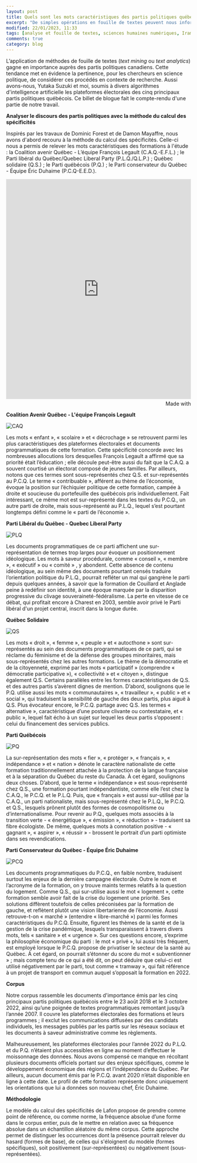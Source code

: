```yaml
---
layout: post
title: Quels sont les mots caractéristiques des partis politiques québécois?
excerpt: "De simples opérations en fouille de textes peuvent nous informer sur les stratégies de communication des partis politiques québécois."
modified: 22/01/2023, 11:33
tags: [analyse et fouille de textes, sciences humaines numériques, Iramuteq]
comments: true
category: blog
---
```

L’application de méthodes de fouille de textes (_text mining_ ou _text analytics_) gagne en importance auprès des partis politiques canadiens. Cette tendance met en évidence la pertinence, pour les chercheurs en science politique, de considérer ces procédés en contexte de recherche. Aussi avons-nous, Yutaka Suzuki et moi, soumis à divers algorithmes d'intelligence artificielle les plateformes électorales des cinq principaux partis politiques québécois. Ce billet de blogue fait le compte-rendu d'une partie de notre travail.

__Analyser le discours des partis politiques avec la méthode du calcul des spécificités__

Inspirés par les travaux de Dominic Forest et de Damon Mayaffre, nous avons d'abord recouru à la méthode du calcul des spécificités. Celle-ci nous a permis de relever les mots caractéristiques des formations à l'étude : la Coalition avenir Québec - L’équipe François Legault (C.A.Q.-E.F.L.) ; le Parti libéral du Québec/Quebec Liberal Party (P.L.Q./Q.L.P.) ; Québec solidaire (Q.S.) ; le Parti québécois (P.Q.) ; le Parti conservateur du Québec - Équipe Éric Duhaime (P.C.Q-E.E.D.).

<iframe src='https://flo.uri.sh/visualisation/14225684/embed' title='Interactive or visual content' class='flourish-embed-iframe' frameborder='0' scrolling='no' style='width:100%;height:600px;' sandbox='allow-same-origin allow-forms allow-scripts allow-downloads allow-popups allow-popups-to-escape-sandbox allow-top-navigation-by-user-activation'></iframe><div style='width:100%!;margin-top:4px!important;text-align:right!important;'><a class='flourish-credit' href='https://public.flourish.studio/visualisation/14225684/?utm_source=embed&utm_campaign=visualisation/14225684' target='_top' style='text-decoration:none!important'><img alt='Made with Flourish' src='https://public.flourish.studio/resources/made_with_flourish.svg' style='width:105px!important;height:16px!important;border:none!important;margin:0!important;'> </a></div>

__Coalition Avenir Québec - L'équipe François Legault__

![CAQ](https://user-images.githubusercontent.com/110431473/236683431-4d0d1b4c-8243-4369-a879-dc5f75ebea46.PNG)

Les mots « enfant », « scolaire » et « décrochage » se retrouvent parmi les plus caractéristiques des plateformes électorales et documents programmatiques de cette formation. Cette spécificité concorde avec les nombreuses allocutions lors desquelles François Legault a affirmé que sa priorité était l’éducation  ; elle découle peut-être aussi du fait que la C.A.Q. a souvent courtisé un électorat composé de jeunes familles. Par ailleurs, notons que ces termes sont sous-représentés chez Q.S. et sur-représentés au P.C.Q. Le terme « contribuable », afférent au thème de l’économie, évoque la position sur l’échiquier politique de cette formation, campée à droite et soucieuse du portefeuille des québécois pris individuellement. Fait intéressant, ce même mot est sur-représenté dans les textes du P.C.Q., un autre parti de droite, mais sous-représenté au P.L.Q., lequel s’est pourtant longtemps défini comme le « parti de l’économie ».

__Parti Libéral du Québec - Quebec Liberal Party__

![PLQ](https://user-images.githubusercontent.com/110431473/236683439-fc8a02d1-8fe7-4c0b-8410-9b4cb85bc789.PNG)

Les documents programmatiques de ce parti affichent une sur-représentation de termes trop larges pour évoquer un positionnement idéologique. Les mots à saveur procédurale, comme « conseil », « membre », « exécutif » ou « comité » , y abondent. Cette absence de contenu idéologique, au sein même des documents pourtant censés traduire l’orientation politique du P.L.Q., pourrait refléter un mal qui gangrène le parti depuis quelques années, à savoir que la formation de Couillard et Anglade peine à redéfinir son identité, à une époque marquée par la disparition progressive du clivage souveraineté-fédéralisme. La perte en vitesse de ce débat, qui profitait encore à Charest en 2003, semble avoir privé le Parti libéral d'un projet central, inscrit dans la longue durée.

__Québec Solidaire__

![QS](https://user-images.githubusercontent.com/110431473/236683451-6a2ac665-e7e1-4364-ae0c-d4409bb84150.PNG)

Les mots « droit », « femme », « peuple » et « autocthone » sont sur-représentés au sein des documents programmatiques de ce parti, qui se réclame du féminisme et de la défense des groupes minoritaires, mais sous-représentés chez les autres formations. Le thème de la démocratie et de la citoyenneté, exprimé par les mots « participatif » (comprendre « démocratie participative »), « collectivité » et « citoyen », distingue également Q.S. Certains parallèles entre les formes caractéristiques de Q.S. et des autres partis s’avèrent dignes de mention. D’abord, soulignons que le P.Q. utilise aussi les mots « communautaires », « travailleur », « public » et « social », qui traduisent la sensibilité de gauche des deux partis, plus aiguë à Q.S. Plus évocateur encore, le P.C.Q. partage avec Q.S. les termes « alternative », caractéristique d’une posture clivante ou contestataire, et « public », lequel fait écho à un sujet sur lequel les deux partis s’opposent : celui du financement des services publics.

__Parti Québécois__

![PQ](https://user-images.githubusercontent.com/110431473/236683465-3846130e-9efa-44b2-b830-066f705ec5ec.PNG)

La sur-représentation des mots « fier », « protéger », « français », « indépendance » et « nation » dénote le caractère nationaliste de cette formation traditionnellement attachée à la protection de la langue française et à la séparation du Québec du reste du Canada. À cet égard, soulignons deux choses. D’abord, que le terme « indépendance » est sous-représenté chez Q.S., une formation pourtant indépendantiste, comme elle l’est chez la C.A.Q., le P.C.Q. et le P.L.Q. Puis, que « français » est aussi sur-utilisé par la C.A.Q., un parti nationaliste, mais sous-représenté chez le P.L.Q., le P.C.Q. et Q.S., lesquels prônent plutôt des formes de cosmopolitisme ou d’internationalisme. Pour revenir au P.Q., quelques mots associés à la transition verte - « énergétique », « émission », « réduction » - traduisent sa fibre écologiste. De même, quelques mots à connotation positive - « gagnant », « aspirer », « réussir » - brossent le portrait d’un parti optimiste dans ses revendications.

__Parti Conservateur du Québec - Équipe Éric Duhaime__

![PCQ](https://user-images.githubusercontent.com/110431473/236683477-4cad1b87-c61f-46d6-ab22-7c70ae1e4b84.PNG)

Les documents programmatiques du P.C.Q., en faible nombre, traduisent surtout les enjeux de la dernière campagne électorale. Outre le nom et l’acronyme de la formation, on y trouve maints termes relatifs à la question du logement.  Comme Q.S., qui sur-utilise aussi le mot « logement », cette formation semble avoir fait de la crise du logement une priorité. Ses solutions diffèrent toutefois de celles préconisées par la formation de gauche, et reflètent plutôt une vision libertarienne de l’économie. Aussi retrouve-t-on « marché » (entendre « libre-marché ») parmi les formes caractéristiques du P.C.Q. Ensuite, figurent les thèmes de la santé et de la gestion de la crise pandémique, lesquels transparaissent à travers divers mots, tels « sanitaire » et « urgence ». Sur ces questions encore, s’exprime la philosophie économique du parti : le mot « privé », lui aussi très fréquent, est employé lorsque le P.C.Q. propose de privatiser le secteur de la santé au Québec. À cet égard, on pourrait s’étonner du score du mot « subventionner » ; mais compte tenu de ce qui a été dit, on peut déduire que celui-ci est utilisé négativement par le parti, tout comme « tramway », qui fait référence à un projet de transport en commun auquel s’opposait la formation en 2022.

__Corpus__

Notre corpus rassemble les documents d'importance émis par les cinq principaux partis politiques québécois entre le 23 août 2018 et le 3 octobre 2022, ainsi qu’une poignée de textes programmatiques remontant jusqu’à l’année 2007. Il couvre les plateformes électorales des formations et leurs programmes ; il exclut les communications diffusées par des candidats individuels, les messages publiés par les partis sur les réseaux sociaux et les documents à saveur administrative comme les règlements.

Malheureusement, les plateformes électorales pour l’année 2022 du P.L.Q. et du P.Q. n’étaient plus accessibles en ligne au moment d’effectuer le moissonnage des données. Nous avons compensé ce manque en récoltant plusieurs documents officiels portant sur des enjeux spécifiques, comme le développement économique des régions et l’indépendance du Québec. Par ailleurs, aucun document émis par le P.C.Q. avant 2020 n’était disponible en ligne à cette date. Le profil de cette formation représente donc uniquement les orientations que lui a données son nouveau chef, Éric Duhaime.

__Méthodologie__

Le modèle du calcul des spécificités de Lafon propose de prendre comme point de référence, ou comme norme, la fréquence absolue d’une forme dans le corpus entier, puis de le mettre en relation avec sa fréquence absolue dans un échantillon aléatoire du même corpus. Cette approche permet de distinguer les occurrences dont la présence pourrait relever du hasard (formes de base), de celles qui s'éloignent du modèle (formes spécifiques), soit positivement (sur-représentées) ou négativement (sous-représentées).
